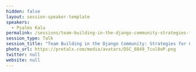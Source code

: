 ```yaml
---
hidden: false
layout: session-speaker-template
speakers: 
  - Psalms Kalu
permalink: /sessions/team-building-in-the-django-community-strategies-for-collaboration/
session_type: Talk
session_title: "Team Building in the Django Community: Strategies for Collaboration"
photo_url: https://pretalx.com/media/avatars/DSC_8849_Tcul8oP.png
twitter: null
website: null
---
```


